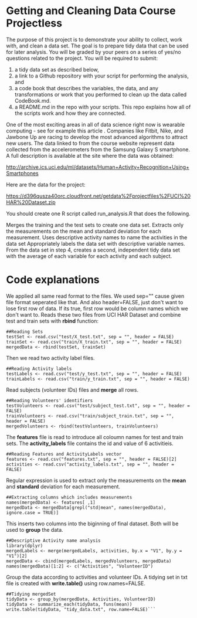 # Getting and Cleaning Data Course Projectless 

The purpose of this project is to demonstrate your ability to collect, work with, and clean a data set. The goal is to prepare tidy data that can be used for later analysis. You will be graded by your peers on a series of yes/no questions related to the project. You will be required to submit: 
1. a tidy data set as described below, 
2. a link to a Github repository with your script for performing the analysis, and 
3. a code book that describes the variables, the data, and any transformations or work that you performed to clean up the data called CodeBook.md. 
4. a README.md in the repo with your scripts. This repo explains how all of the scripts work and how they are connected.

One of the most exciting areas in all of data science right now is wearable computing - see for example this article . Companies like Fitbit, Nike, and Jawbone Up are racing to develop the most advanced algorithms to attract new users. The data linked to from the course website represent data collected from the accelerometers from the Samsung Galaxy S smartphone. A full description is available at the site where the data was obtained:

http://archive.ics.uci.edu/ml/datasets/Human+Activity+Recognition+Using+Smartphones

Here are the data for the project:

https://d396qusza40orc.cloudfront.net/getdata%2Fprojectfiles%2FUCI%20HAR%20Dataset.zip

You should create one R script called run_analysis.R that does the following.

Merges the training and the test sets to create one data set.
Extracts only the measurements on the mean and standard deviation for each measurement.
Uses descriptive activity names to name the activities in the data set
Appropriately labels the data set with descriptive variable names.
From the data set in step 4, creates a second, independent tidy data set with the average of each variable for each activity and each subject.


# Code explanations

We applied all same read format to the files. We used sep="" cause given file format seperated like that. And also header=FALSE, just don't want to lose first row of data. If its true, first row would be column names which we don't want to. 
Reads these two files from UCI HAR Dataset and combine test and train sets with **rbind** function:
``` 
##Reading Sets
testSet <- read.csv("test/X_test.txt", sep = "", header = FALSE)
trainSet <- read.csv("train/X_train.txt", sep = "", header = FALSE)
mergedData <- rbind(testSet, trainSet)
```
Then we read two activity label files. 
```
##Reading Activity labels
testLabels <- read.csv("test/y_test.txt", sep = "", header = FALSE)
trainLabels <- read.csv("train/y_train.txt", sep = "", header = FALSE)
```
Read subjects (volunteer IDs) files and **merge** all rows.
```
##Reading Volunteers' identifiers
testVolunteers <- read.csv("test/subject_test.txt", sep = "", header = FALSE)
trainVolunteers <- read.csv("train/subject_train.txt", sep = "", header = FALSE)
mergedVolunteers <- rbind(testVolunteers, trainVolunteers)
```
The **features** file is read to introduce all coloumn names for test and train sets. The **activity_labels** file contains the id and value of 6 activitieis. 
```
##Reading Features and ActivityLabels vector
features <- read.csv("features.txt", sep = "", header = FALSE)[2]
activities <- read.csv("activity_labels.txt", sep = "", header = FALSE)
```
Regular expression is used to extract only the measurements on the **mean** and **standard** deviation for each measurement. 
```
##Extracting columns which includes measurements
names(mergedData) <- features[ ,1]
mergedData <- mergedData[grepl("std|mean", names(mergedData), ignore.case = TRUE)]
```
This inserts two columns into the biginning of final dataset. Both will be used to **group** the data.
```
##Descriptive Activity name analysis
library(dplyr)
mergedLabels <- merge(mergedLabels, activities, by.x = "V1", by.y = "V1")[2]
mergedData <- cbind(mergedLabels, mergedVolunteers, mergedData)
names(mergedData)[1:2] <- c("Activities", "VolunteerID")
```
Group the data according to activities and volunteer IDs. A tidying set in txt file is created with **write.table()** using row.names=FALSE.
```
##Tidying mergedSet
tidyData <- group_by(mergedData, Activities, VolunteerID)
tidyData <- summarize_each(tidyData, funs(mean))
write.table(tidyData, "tidy_data.txt", row.name=FALSE)```
